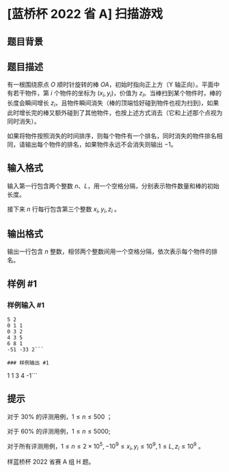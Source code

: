 # [蓝桥杯 2022 省 A] 扫描游戏

## 题目背景



## 题目描述

有一根围绕原点 $O$ 顺时针旋转的棒 $OA$，初始时指向正上方（Y 轴正向）。平面中有若干物件，第 $i$ 个物件的坐标为 $\left(x_{i}, y_{i}\right)$，价值为 $z_{i}$。当棒扫到某个物件时，棒的长度会瞬间增长 $z_{i}$，且物件瞬间消失（棒的顶端恰好碰到物件也视为扫到)，如果此时增长完的棒又额外碰到了其他物件，也按上述方式消去（它和上述那个点视为同时消失）。

如果将物件按照消失的时间排序，则每个物件有一个排名，同时消失的物件排名相同，请输出每个物件的排名，如果物件永远不会消失则输出 $-1$。

## 输入格式

输入第一行包含两个整数 $n$、$L$，用一个空格分隔，分别表示物件数量和棒的初始长度。

接下来 $n$ 行每行包含第三个整数 $x_{i}, y_{i}, z_{i}$ 。

## 输出格式

输出一行包含 $n$ 整数，相邻两个整数间用一个空格分隔，依次表示每个物件的排名。

## 样例 #1

### 样例输入 #1
```
5 2
0 1 1
0 3 2
4 3 5
6 8 1
-51 -33 2```

### 样例输出 #1

```
1 1 3 4 -1```

## 提示

对于 $30 \%$ 的评测用例，$1 \leq n \leq 500$ ；

对于 $60 \%$ 的评测用例，$1 \leq n \leq 5000$;

对于所有评测用例，$1 \leq n \leq 2\times10^5,-10^{9} \leq x_{i}, y_{i} \leq 10^{9}, 1 \leq L, z_{i} \leq 10^{9}$ 。 

样蓝桥杯 2022 省赛 A 组 H 题。
